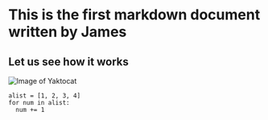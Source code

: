 # This is the first markdown document written by James
## Let us see how it works

![Image of Yaktocat](https://octodex.github.com/images/yaktocat.png"Yaktocat")

```
alist = [1, 2, 3, 4]
for num in alist:
  num += 1
```
